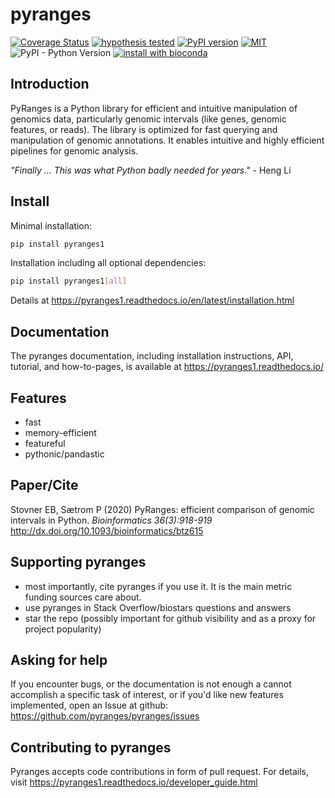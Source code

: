 # pyranges

[![Coverage Status](https://img.shields.io/coveralls/github/biocore-ntnu/pyranges.svg)](https://coveralls.io/github/biocore-ntnu/pyranges?branch=master) [![hypothesis tested](graphs/hypothesis-tested-brightgreen.svg)](http://hypothesis.readthedocs.io/) [![PyPI version](https://badge.fury.io/py/pyranges.svg)](https://badge.fury.io/py/pyranges) [![MIT](https://img.shields.io/pypi/l/pyranges.svg?color=green)](https://opensource.org/licenses/MIT) ![PyPI - Python Version](https://img.shields.io/pypi/pyversions/pyranges.svg) [![install with bioconda](https://img.shields.io/badge/install%20with-bioconda-brightgreen.svg?style=flat)](http://bioconda.github.io/recipes/pyranges/README.html)


## Introduction

PyRanges is a Python library for efficient and intuitive manipulation of genomics data,
particularly genomic intervals (like genes, genomic features, or reads).
The library is optimized for fast querying and manipulation of genomic annotations.
It enables intuitive and highly efficient pipelines for genomic analysis.

*"Finally ... This was what Python badly needed for years."* - Heng Li

## Install

Minimal installation:

```bash
pip install pyranges1
```

Installation including all optional dependencies:

```bash
pip install pyranges1[all]
```

Details at https://pyranges1.readthedocs.io/en/latest/installation.html

## Documentation

The pyranges documentation, including installation instructions, API, tutorial, and how-to-pages, is 
available at https://pyranges1.readthedocs.io/

## Features

  - fast
  - memory-efficient
  - featureful
  - pythonic/pandastic

## Paper/Cite

Stovner EB, Sætrom P (2020) PyRanges: efficient comparison of genomic intervals in Python. 
*Bioinformatics 36(3):918-919*  http://dx.doi.org/10.1093/bioinformatics/btz615

## Supporting pyranges

  - most importantly, cite pyranges if you use it. It is the main metric funding sources care about.
  - use pyranges in Stack Overflow/biostars questions and answers
  - star the repo (possibly important for github visibility and as a proxy for project popularity)

## Asking for help

If you encounter bugs, or the documentation is not enough a cannot accomplish a specific task of interest, 
or if you'd like new features implemented, open an Issue at github: https://github.com/pyranges/pyranges/issues

## Contributing to pyranges

Pyranges accepts code contributions in form of pull request. 
For details, visit https://pyranges1.readthedocs.io/developer_guide.html

